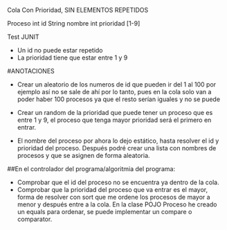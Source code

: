 Cola Con Prioridad, SIN ELEMENTOS REPETIDOS

Proceso
int id
String nombre
int prioridad [1-9]

Test JUNIT
- Un id no puede estar repetido
- La prioridad tiene que estar entre 1 y 9

#ANOTACIONES
- Crear un aleatorio de los numeros de id que pueden ir del 1 al 100 por ejemplo así no se sale de ahí por lo tanto, pues en la cola solo van a poder haber 100 procesos
ya que el resto serían iguales y no se puede

- Crear un random de la prioridad que puede tener un proceso que es entre 1 y 9, el proceso que tenga mayor prioridad será el primero en entrar.

- El nombre del proceso por ahora lo dejo estático, hasta resolver el id y prioridad del proceso. Después podré crear una lista con nombres de procesos y que se asignen de forma aleatoria.

##En el controlador del programa/algoritmia del programa:
- Comprobar que el id del proceso no se encuentra ya dentro de la cola.
- Comprobar que la prioridad del proceso que va entrar es el mayor, forma de resolver con sort que me ordene los procesos de mayor a menor y después entre a la cola. En la clase POJO Proceso he creado un equals para ordenar, se puede implementar un compare o comparator.

